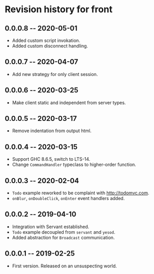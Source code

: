# Revision history for front

## 0.0.0.8 -- 2020-05-01

* Added custom script invokation.
* Added custom disconnect handling.

## 0.0.0.7 -- 2020-04-07

* Add new strategy for only client session.

## 0.0.0.6 -- 2020-03-25

* Make client static and independent from server types.

## 0.0.0.5 -- 2020-03-17

* Remove indentation from output html.

## 0.0.0.4 -- 2020-03-15

* Support GHC 8.6.5, switch to LTS-14.
* Change `CommandHandler` typeclass to higher-order function.

## 0.0.0.3 -- 2020-02-04

* `Todo` example reworked to be complaint with http://todomvc.com.
* `onBlur`, `onDoubleClick`, `onEnter` event handlers added.

## 0.0.0.2 -- 2019-04-10

* Integration with Servant established.
* `Todo` example decoupled from `servant` and `yesod`.
* Added abstraction for `Broadcast` communication.

## 0.0.0.1 -- 2019-02-25

* First version. Released on an unsuspecting world.
